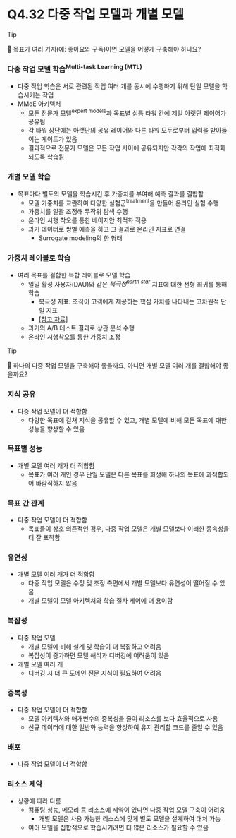# Q4.32 다중 작업 모델과 개별 모델

> [!Tip]
>
> 🙋  목표가 여러 가지(예: 좋아요와 구독)이면 모델을 어떻게 구축해야 하나요?

### 다중 작업 모델 학습<sup>Multi-task Learning (MTL)</sup>

-   다중 작업 학습은 서로 관련된 작업 여러 개를 동시에 수행하기 위해 단일 모델을 학습시키는 작업
-   MMoE 아키텍처
    -   모든 전문가 모델<sup>expert models</sup>과 목표별 심틍 타워 간에 제일 아랫단 레이어가 공유됨
    -   각 타워 상단에는 아랫단의 공유 레이어와 다른 타워 모두로부터 입력을 받아들이는 게이트가 있음
    -   결과적으로 전문가 모델은 모든 작업 사이에 공유되지만 각각의 작업에 최적화되도록 학습됨

### 개별 모델 학습

-   목표마다 별도의 모델을 학습시킨 후 가중치를 부여해 예측 결과를 결합함
    -   모델 가중치를 교란하여 다양한 실험군<sup>treatment</sup>을 만들어 온라인 실험 수행 
    -   가중치를 일괄 조정해 무작위 탐색 수행
    -   온라인 시행 착오를 통한 베이지안 최적화 적용
    -   과거 데이터로 쌍별 예측을 하고 그 결과로 온라인 지표로 연결
        -   Surrogate modeling의 한 형태

### 가중치 레이블로 학습

-   여러 목표를 결합한 복합 레이블로 모델 학습
    -   일일 활성 사용자(DAU)와 같은 *북극성<sup>north star</sup>* 지표에 대한 선형 회귀를 통해 학습
        -   북극성 지표: 조직이 고객에게 제공하는 핵심 가치를 나타내는 고차원적 단일 지표
        -   [[참고 자료]](https://brunch.co.kr/@uxn00b/67)
    -   과거의 A/B 테스트 결과로 상관 분석 수행
    -   온라인 시행착오를 통한 가중치 조정

> [!Tip]
>
> 🙋  하나의 다중 작업 모델을 구축해야 좋을까요, 아니면 개별 모델 여러 개를 결합해야 좋을까요?

### 지식 공유

-   다중 작업 모델이 더 적합함
    -   다양한 목표에 걸쳐 지식을 공유할 수 있고, 개별 모델에 비해 모든 목표에 대한 성능을 향상할 수 있음

### 목표별 성능

-   개별 모델 여러 개가 더 적합함
    -   목표가 여러 개인 경우 단일 모델은 다른 목표를 희생해 하나의 목표에 과적합되어 바람직하지 않음

### 목표 간 관계

-   다중 작업 모델이 더 적합함
    -   목표들이 상호 의존적인 경우, 다중 작업 모델은 개별 모델보다 이러한 종속성을 더 잘 포착함

### 유연성

-   개별 모델 여러 개가 더 적합함
    -   다중 작업 모델은 수정 및 조정 측면에서 개별 모델보다 유연성이 떨어질 수 있음
    -   개별 모델이 모델 아키텍처와 학습 절차 제어에 더 용이함

### 복잡성

-   다중 작업 모델
    -   개별 모델에 비해 설계 및 학습이 더 복잡하고 어려움
    -   복잡성이 증가하면 모델 해석과 디버깅에 어려움이 있음
-   개별 모델 여러 개
    -   디버깅 시 더 큰 도메인 전문 지식이 필요하여 어려움

### 중복성

-   다중 작업 모델이 더 적합함
    -   모델 아키텍처와 매개변수의 중복성을 줄여 리소스를 보다 효율적으로 사용
    -   신규 데이터에 대한 일반화 능력을 향상하여 유지 관리할 코드를 줄일 수 있음

### 배포

-   다중 작업 모델이 더 적합함

### 리소스 제약

-   상황에 따라 다름
    -   컴퓨팅 성능, 메모리 등 리소스에 제약이 있다면 다중 작업 모델 구축이 어려움
        -   개별 모델은 사용 가능한 리소스에 맞게 별도 모델을 설계하여 대처 가능
    -   여러 모델을 집합적으로 학습시키려면 더 많은 리소스가 필요할 수 있음